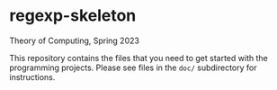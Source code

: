 # regexp-skeleton

Theory of Computing, Spring 2023

This repository contains the files that you need to get started with
the programming projects. Please see files in the `doc/` subdirectory
for instructions.
